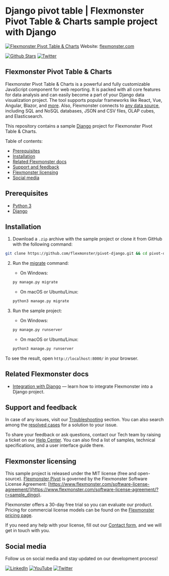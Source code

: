 # Django pivot table | Flexmonster Pivot Table & Charts sample project with Django
[![Flexmonster Pivot Table & Charts](https://cdn.flexmonster.com/readmes/django.webp)](https://www.flexmonster.com?r=sample_djngo)
Website: [flexmonster.com](https://www.flexmonster.com?r=sample_djngo)

[![Github Stars](https://img.shields.io/github/stars/flexmonster?style=social)](https://github.com/flexmonster) [![Twitter](https://img.shields.io/twitter/follow/Flexmonster?style=social)](https://twitter.com/Flexmonster)
 
## Flexmonster Pivot Table & Charts

Flexmonster Pivot Table & Charts is a powerful and fully customizable JavaScript component for web reporting. It is packed with all core features for data analysis and can easily become a part of your Django data visualization project. The tool supports popular frameworks like React, Vue, Angular, Blazor, and [more](https://www.flexmonster.com/doc/available-tutorials-integration?r=sample_djngo). Also, Flexmonster connects to [any data source](https://www.flexmonster.com/doc/supported-data-sources?r=sample_djngo), including SQL and NoSQL databases, JSON and CSV files, OLAP cubes, and Elasticsearch.

This repository contains a sample [Django](https://www.djangoproject.com/) project for Flexmonster Pivot Table & Charts.

Table of contents:

* [Prerequisites](#prerequisites)
* [Installation](#installation)
* [Related Flexmonster docs](#related-flexmonster-docs)
* [Support and feedback](#support-and-feedback)
* [Flexmonster licensing](#flexmonster-licensing)
* [Social media](#social-media)

## Prerequisites

- [Python 3](https://www.python.org/downloads/)
- [Django](https://www.djangoproject.com/download/)

## Installation

1. Download a `.zip` archive with the sample project or clone it from GitHub with the following command: 

```bash
git clone https://github.com/flexmonster/pivot-django.git && cd pivot-django
```

2. Run the [migrate](https://docs.djangoproject.com/en/5.2/ref/django-admin/#migrate) command:

    - On Windows:
   
    ```bash
    py manage.py migrate
    ```
    - On macOS or Ubuntu/Linux:
   
    ```bash
    python3 manage.py migrate
    ```

3. Run the sample project:

    - On Windows:

    ```bash
    py manage.py runserver
    ```

    - On macOS or Ubuntu/Linux:

    ```bash
    python3 manage.py runserver
    ```

To see the result, open `http://localhost:8000/` in your browser.

## Related Flexmonster docs

- [Integration with Django](https://www.flexmonster.com/doc/integration-with-django/?r=sample_djngo) — learn how to integrate Flexmonster into a Django project.

## Support and feedback

In case of any issues, visit our [Troubleshooting](https://www.flexmonster.com/doc/typical-errors?r=sample_djngo) section. You can also search among the [resolved cases](https://www.flexmonster.com/technical-support?r=sample_djngo) for a solution to your issue.

To share your feedback or ask questions, contact our Tech team by raising a ticket on our [Help Center](https://www.flexmonster.com/help-center?r=sample_djngo). You can also find a list of samples, technical specifications, and a user interface guide there.

## Flexmonster licensing

This sample project is released under the MIT license (free and open-source). [Flexmonster Pivot](https://www.flexmonster.com/?r=sample_djngo) is governed by the Flexmonster Software License Agreement: [https://www.flexmonster.com/software-license-agreement/](https://www.flexmonster.com/software-license-agreement/?r=sample_djngo).

Flexmonster offers a 30-day free trial so you can evaluate our product. Pricing for commercial license models can be found on the [Flexmonster pricing page](https://www.flexmonster.com/pivot-table-editions-and-pricing/?r=sample_djngo).

If you need any help with your license, fill out our [Contact form](https://www.flexmonster.com/contact-our-team/?r=sample_djngo), and we will get in touch with you.

## Social media

Follow us on social media and stay updated on our development process!

[![LinkedIn](https://img.shields.io/badge/LinkedIn-blue?style=for-the-badge&logo=linkedin&logoColor=white)](https://linkedin.com/company/flexmonster) [![YouTube](https://img.shields.io/badge/YouTube-red?style=for-the-badge&logo=youtube&logoColor=white)](https://youtube.com/user/FlexMonsterPivot) [![Twitter](https://img.shields.io/badge/Twitter-blue?style=for-the-badge&logo=twitter&logoColor=white)](https://twitter.com/flexmonster)
